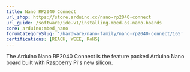 ```yaml
---
title: Nano RP2040 Connect
url_shop: https://store.arduino.cc/nano-rp2040-connect
url_guide: /software/ide-v1/installing-mbed-os-nano-boards
core: arduino:mbed_nano
forumCategorySlug: '/hardware/nano-family/nano-rp2040-connect/165'
certifications: [REACH, WEEE, RoHS]
---
```


The Arduino Nano RP2040 Connect is the feature packed Arduino Nano board built with Raspberry Pi's new silicon.